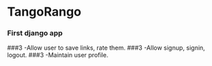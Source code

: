 # TangoRango

### First django app
###3 -Allow user to save links, rate them.
###3 -Allow signup, signin, logout.
###3 -Maintain user profile.
